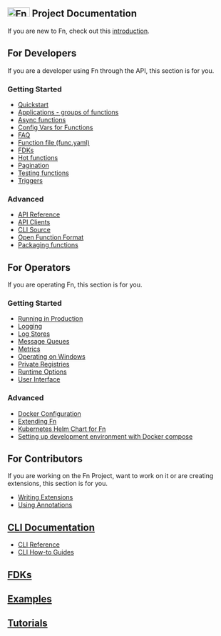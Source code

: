 ## <img src="https://fnproject.io/images/fn-300x125.png" alt="Fn Project Logo" height="21" width="50"> Project Documentation

If you are new to Fn, check out this [introduction](fn/general/introduction.md). 

## For Developers

If you are a developer using Fn through the API, this section is for you.

### Getting Started

* [Quickstart](https://github.com/fnproject/fn#quickstart)
* [Applications - groups of functions](fn/develop/apps.md)
* [Async functions](fn/develop/async.md)
* [Config Vars for Functions](fn/develop/configs.md)
* [FAQ](fn/general/faq.md)
* [Function file (func.yaml)](fn/develop/func-file.md)
* [FDKs](fn/develop/fdks.md)
* [Hot functions](fn/develop/hot-functions.md)
* [Pagination](fn/develop/pagination.md)
* [Testing functions](fn/develop/testing.md)
* [Triggers](fn/develop/triggers.md)

### Advanced

* [API Reference](http://petstore.swagger.io/?url=https://raw.githubusercontent.com/fnproject/fn/master/docs/swagger_v2.yml)
* [API Clients](fn/develop/clients.md)
* [CLI Source](https://github.com/fnproject/cli/)
* [Open Function Format](fn/develop/function-format.md)
* [Packaging functions](fn/develop/packaging.md)

## For Operators

If you are operating Fn, this section is for you.

### Getting Started

* [Running in Production](fn/operate/production.md)
* [Logging](fn/operate/logging.md)
* [Log Stores](fn/operate/log-stores.md)
* [Message Queues](fn/operate/message-queues.md)
* [Metrics](fn/operate/metrics.md)
* [Operating on Windows](fn/operate/windows.md)
* [Private Registries](fn/operate/private_registries.md)
* [Runtime Options](fn/operate/options.md)
* [User Interface](fn/operate/ui.md)

### Advanced

* [Docker Configuration](fn/operate/docker.md)
* [Extending Fn](fn/operate/extending.md)
* [Kubernetes Helm Chart for Fn](https://github.com/fnproject/fn-helm/)
* [Setting up development environment with Docker compose](fn/operate/compose.md)

## For Contributors

If you are working on the Fn Project, want to work on it or are creating extensions, this section is for you.

* [Writing Extensions](fn/develop/extensions.md)
* [Using Annotations](fn/develop/annotations.md)

## [CLI Documentation](cli/README.md)
* [CLI Reference](cli/README.md#fn-command-reference)
* [CLI How-to Guides](cli/README.md#fn-cli-how-to-guides)

## [FDKs](fdks/README.md)

## [Examples](examples/README.md)

## [Tutorials](https://fnproject.io/tutorials)